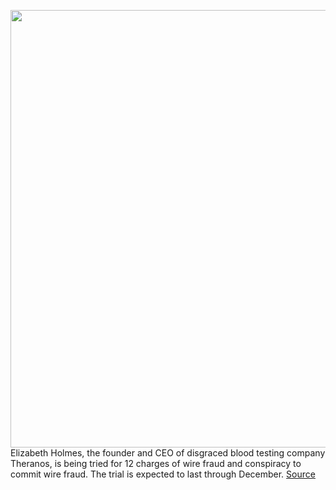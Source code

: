 <img src='https://cdn.vox-cdn.com/thumbor/KFObyYJP6rv0gl8dRcI9O5N5zQM=/0x0:3000x2315/1200x800/filters:focal(830x260:1310x740)/cdn.vox-cdn.com/uploads/chorus_image/image/69884167/495430212.0.jpg' width='700px' /><br/>
Elizabeth Holmes, the founder and CEO of disgraced blood testing company Theranos, is being tried for 12 charges of wire fraud and conspiracy to commit wire fraud. The trial is expected to last through December.
<a href='https://www.theverge.com/22684354/elizabeth-holmes-trial-wire-fraud-theranos'> Source <a/>